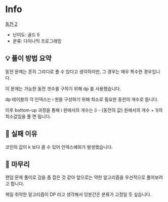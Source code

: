 # Info
[동전 2](https://boj.kr/2294)

- 난이도: 골드 5
- 분류: 다이나믹 프로그래밍

## 💡 풀이 방법 요약

동전 문제는 흔히 그리디로 풀 수 있다고 생각하지만, 그 경우는 매우 특수한 경우입니다.

이 문제는 가능한 동전 갯수를 구하기 위해 dp 를 사용했습니다.

dp 테이블의 각 인덱스는 i 원을 구성하기 위해 최소로 필요한 동전의 개수로 둡니다.

이후 bottom-up 과정을 통해 i 원에서의 개수는 (i - {동전의 값} 원에서의 개수 + 1)의 최소값임을 풀 면 됩니다.

## 👀 실패 이유

코인의 값이 k 보다 클 수 있어 인덱스예외가 발생했습니다.

## 🙂 마무리

랜덤 문제 풀이로 감을 좀 잡은 것 같아 앞으로는 약한 알고리즘을 우선적으로 풀어보려고 합니다.

제일 취약한 알고리즘이 DP 라고 생각해서 당분간은 분류가 고정일 듯 싶습니다.
